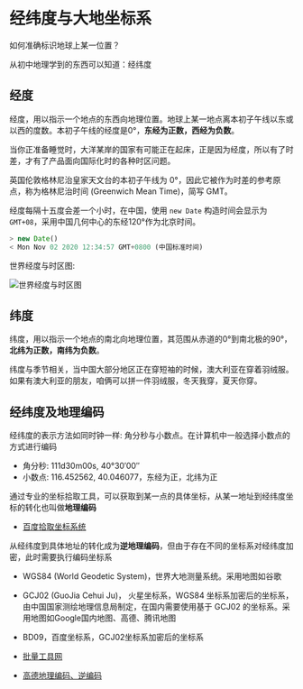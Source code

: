 # 经纬度与大地坐标系

如何准确标识地球上某一位置？

从初中地理学到的东西可以知道：经纬度

## 经度

经度，用以指示一个地点的东西向地理位置。地球上某一地点离本初子午线以东或以西的度数。本初子午线的经度是0°，**东经为正数，西经为负数**。

当你正准备睡觉时，大洋某岸的国家有可能正在起床，正是因为经度，所以有了时差，才有了产品面向国际化时的各种时区问题。

英国伦敦格林尼治皇家天文台的本初子午线为 0°，因此它被作为时差的参考原点，称为格林尼治时间 (Greenwich Mean Time)，简写 GMT。

经度每隔十五度会差一个小时，在中国，使用 `new Date` 构造时间会显示为 `GMT+08`，采用中国几何中心的东经120°作为北京时间。

``` js
> new Date()
< Mon Nov 02 2020 12:34:57 GMT+0800 (中国标准时间)
```

世界经度与时区图:

![世界经度与时区图](https://upload.wikimedia.org/wikipedia/commons/thumb/8/88/World_Time_Zones_Map.png/1600px-World_Time_Zones_Map.png)

## 纬度

纬度，用以指示一个地点的南北向地理位置，其范围从赤道的0°到南北极的90°，**北纬为正数，南纬为负数**。

纬度与季节相关，当中国大部分地区正在穿短袖的时候，澳大利亚在穿着羽绒服。如果有澳大利亚的朋友，咱俩可以拼一件羽绒服，冬天我穿，夏天你穿。

## 经纬度及地理编码

经纬度的表示方法如同时钟一样: 角分秒与小数点。在计算机中一般选择小数点的方式进行编码

+ 角分秒: 111d30m00s, 40°30′00″
+ 小数点: 116.452562, 40.046077，东经为正，北纬为正

通过专业的坐标拾取工具，可以获取到某一点的具体坐标，从某一地址到经纬度坐标的转化也叫做**地理编码**

+ [百度拾取坐标系统](http://api.map.baidu.com/lbsapi/getpoint/index.html)

从经纬度到具体地址的转化成为**逆地理编码**，但由于存在不同的坐标系对经纬度加密，此时需要执行编码坐标系

+ WGS84 (World Geodetic System)，世界大地测量系统。采用地图如谷歌
+ GCJ02 (GuoJia Cehui Ju)， 火星坐标系，WGS84 坐标系加密后的坐标系，由中国国家测绘地理信息局制定，在国内需要使用基于 GCJ02 的坐标系。采用地图如Google国内地图、高德、腾讯地图
+ BD09，百度坐标系，GCJ02坐标系加密后的坐标系

+ [批量工具网](https://www.piliang.tech/geocoding)
+ [高德地理编码、逆编码](https://lbs.amap.com/api/webservice/guide/api/georegeo)
